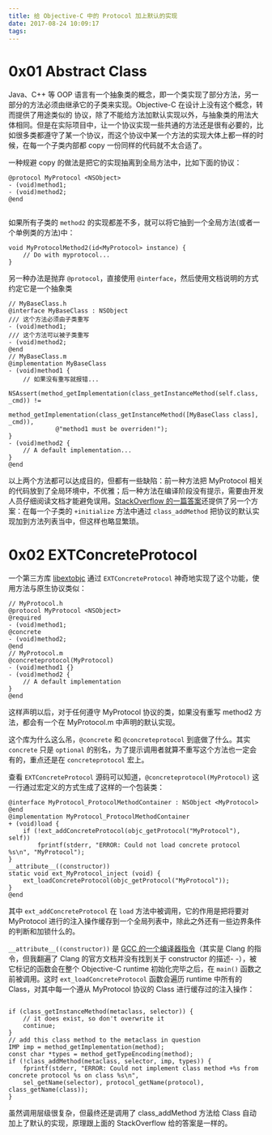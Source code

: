 ```yaml
---
title: 给 Objective-C 中的 Protocol 加上默认的实现
date: 2017-08-24 10:09:17
tags:
---
```

# 0x01 Abstract Class

Java、C++ 等 OOP 语言有一个抽象类的概念，即一个类实现了部分方法，另一部分的方法必须由继承它的子类来实现。Objective-C 在设计上没有这个概念，转而提供了用途类似的 协议，除了不能给方法加默认实现以外，与抽象类的用法大体相同。但是在实际项目中，让一个协议实现一些共通的方法还是很有必要的，比如很多类都遵守了某一个协议，而这个协议中某一个方法的实现大体上都一样的时候，在每一个子类内部都 copy 一份同样的代码就不太合适了。

<!-- more -->

一种规避 copy 的做法是把它的实现抽离到全局方法中，比如下面的协议：

```
@protocol MyProtocol <NSObject>
- (void)method1;
- (void)method2;
@end


```

如果所有子类的 ``method2`` 的实现都差不多，就可以将它抽到一个全局方法(或者一个单例类的方法)中：

```
void MyProtocolMethod2(id<MyProtocol> instance) {
    // Do with myprotocol...
}
```

另一种办法是抛弃 ``@protocol``，直接使用 ``@interface``，然后使用文档说明的方式约定它是一个抽象类

```
// MyBaseClass.h
@interface MyBaseClass : NSObject
/// 这个方法必须由子类重写
- (void)method1;
/// 这个方法可以被子类重写
- (void)method2;
@end
// MyBaseClass.m
@implementation MyBaseClass
- (void)method1 {
    // 如果没有重写就报错...
    NSAssert(method_getImplementation(class_getInstanceMethod(self.class, _cmd)) !=
             method_getImplementation(class_getInstanceMethod([MyBaseClass class], _cmd)),
             @"method1 must be overriden!");
}
- (void)method2 {
    // A default implementation...
}
@end

```

以上两个方法都可以达成目的，但都有一些缺陷：前一种方法把 MyProtocol 相关的代码放到了全局环境中，不优雅；后一种方法在编译阶段没有提示，需要由开发人员仔细阅读文档才能避免误用。[StackOverflow 的一篇答案](http://stackoverflow.com/questions/4330656/how-do-i-provide-a-default-implementation-for-an-objective-c-protocol)还提供了另一个方案：在每一个子类的 ``+initialize`` 方法中通过 ``class_addMethod`` 把协议的默认实现加到方法列表当中，但这样也略显繁琐。

# 0x02 EXTConcreteProtocol

一个第三方库 [libextobjc](https://github.com/jspahrsummers/libextobjc) 通过 ``EXTConcreteProtocol`` 神奇地实现了这个功能，使用方法与原生协议类似：

```
// MyProtocol.h
@protocol MyProtocol <NSObject>
@required
- (void)method1;
@concrete
- (void)method2;
@end
// MyProtocol.m
@concreteprotocol(MyProtocol)
- (void)method1 {}
- (void)method2 {
    // A default implementation
}
@end

```

这样声明以后，对于任何遵守 MyProtocol 协议的类，如果没有重写 method2 方法，都会有一个在 MyProtocol.m 中声明的默认实现。

这个库为什么这么吊，``@concrete`` 和 ``@concreteprotocol`` 到底做了什么。其实 ``concrete`` 只是 ``optional`` 的别名，为了提示调用者就算不重写这个方法也一定会有的，重点还是在 ``concreteprotocol`` 宏上。

查看 ``EXTConcreteProtocol`` 源码可以知道，``@concreteprotocol(MyProtocol)`` 这一行通过宏定义的方式生成了这样的一个包装类：

```
@interface MyProtocol_ProtocolMethodContainer : NSObject <MyProtocol>
@end
@implementation MyProtocol_ProtocolMethodContainer
+ (void)load {
    if (!ext_addConcreteProtocol(objc_getProtocol("MyProtocol"), self))
        fprintf(stderr, "ERROR: Could not load concrete protocol %s\n", "MyProtocol");
}
__attribute__((constructor))
static void ext_MyProtocol_inject (void) {
    ext_loadConcreteProtocol(objc_getProtocol("MyProtocol"));
}
@end

```

其中 ``ext_addConcreteProtocol`` 在 ``load`` 方法中被调用，它的作用是把将要对 MyProtocol 进行的注入操作缓存到一个全局列表中，除此之外还有一些边界条件的判断和加锁什么的。

``__attribute__((constructor))`` 是 [GCC 的一个编译器指令](https://gcc.gnu.org/onlinedocs/gcc/Common-Function-Attributes.html)（其实是 Clang 的指令，但我翻遍了 Clang 的官方文档并没有找到关于 constructor 的描述- -），被它标记的函数会在整个 Objective-C runtime 初始化完毕之后，在 ``main()`` 函数之前被调用。这时 ``ext_loadConcreteProtocol`` 函数会遍历 runtime 中所有的 Class，对其中每一个遵从 MyProtocol 协议的 Class 进行缓存过的注入操作：

```

if (class_getInstanceMethod(metaclass, selector)) {
    // it does exist, so don't overwrite it
    continue;
}
// add this class method to the metaclass in question
IMP imp = method_getImplementation(method);
const char *types = method_getTypeEncoding(method);
if (!class_addMethod(metaclass, selector, imp, types)) {
    fprintf(stderr, "ERROR: Could not implement class method +%s from concrete protocol %s on class %s\n",
    sel_getName(selector), protocol_getName(protocol), class_getName(class));
}

```

虽然调用层级很复杂，但最终还是调用了 class_addMethod 方法给 Class 自动加上了默认的实现，原理跟上面的 StackOverflow 给的答案是一样的。

